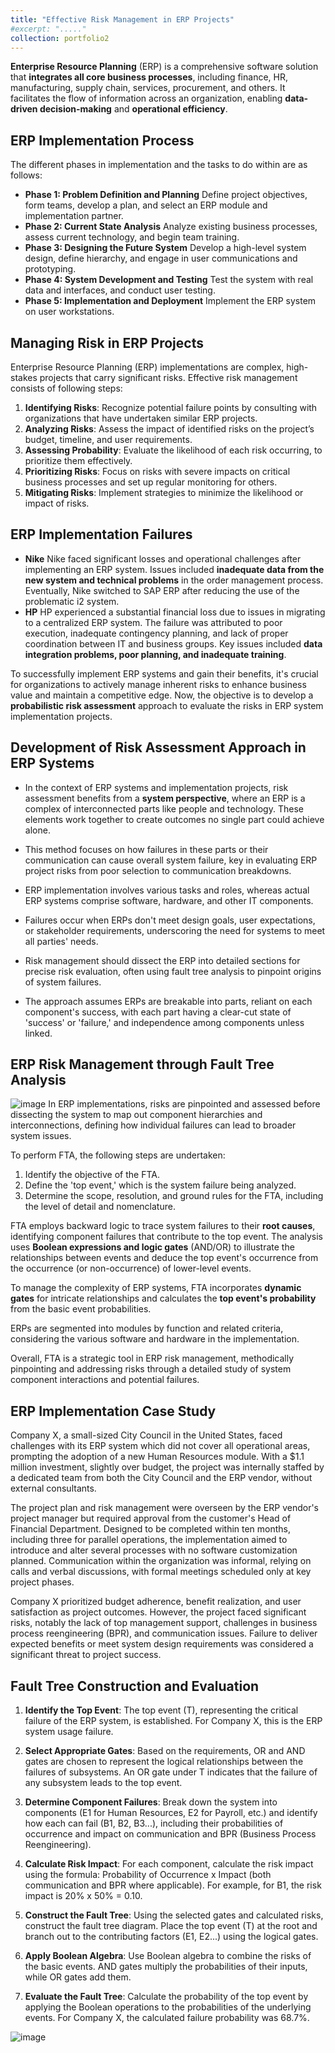 ```yaml
---
title: "Effective Risk Management in ERP Projects"
#excerpt: "....."
collection: portfolio2
---
```


**Enterprise Resource Planning** (ERP) is a comprehensive software solution that **integrates all core business processes**, including finance, HR, manufacturing, supply chain, services, procurement, and others. It facilitates the flow of information across an organization, enabling **data-driven decision-making** and **operational efficiency**.

## ERP Implementation Process
The different phases in implementation and the tasks to do within are as follows:

* **Phase 1: Problem Definition and Planning**
    Define project objectives, form teams, develop a plan, and select an ERP module and implementation partner.
* **Phase 2: Current State Analysis** 
    Analyze existing business processes, assess current technology, and begin team training.
* **Phase 3: Designing the Future System**
    Develop a high-level system design, define hierarchy, and engage in user communications and prototyping.
* **Phase 4: System Development and Testing**
    Test the system with real data and interfaces, and conduct user testing.
* **Phase 5: Implementation and Deployment**
    Implement the ERP system on user workstations.

## Managing Risk in ERP Projects
Enterprise Resource Planning (ERP) implementations are complex, high-stakes projects that carry significant risks. Effective risk management consists of following steps:
1. **Identifying Risks**: Recognize potential failure points by consulting with organizations that have undertaken similar ERP projects.
2. **Analyzing Risks**: Assess the impact of identified risks on the project’s budget, timeline, and user requirements.
3. **Assessing Probability**: Evaluate the likelihood of each risk occurring, to prioritize them effectively.
4. **Prioritizing Risks**: Focus on risks with severe impacts on critical business processes and set up regular monitoring for others.
5. **Mitigating Risks**: Implement strategies to minimize the likelihood or impact of risks.


## ERP Implementation Failures

* **Nike**
    Nike faced significant losses and operational challenges after implementing an ERP system. Issues included **inadequate data from the new system and technical problems** in the order management process. Eventually, Nike switched to SAP ERP after reducing the use of the problematic i2 system.
* **HP** 
    HP experienced a substantial financial loss due to issues in migrating to a centralized ERP system. The failure was attributed to poor execution, inadequate contingency planning, and lack of proper coordination between IT and business groups. Key issues included **data integration problems, poor planning, and inadequate training**.

To successfully implement ERP systems and gain their benefits, it's crucial for organizations to actively manage inherent risks to enhance business value and maintain a competitive edge. Now, the objective is to develop a **probabilistic risk assessment** approach to evaluate the risks in ERP system implementation projects. 

## Development of Risk Assessment Approach in ERP Systems

* In the context of ERP systems and implementation projects, risk assessment benefits from a **system perspective**, where an ERP is a complex of interconnected parts like people and technology. These elements work together to create outcomes no single part could achieve alone.

* This method focuses on how failures in these parts or their communication can cause overall system failure, key in evaluating ERP project risks from poor selection to communication breakdowns.

* ERP implementation involves various tasks and roles, whereas actual ERP systems comprise software, hardware, and other IT components.

* Failures occur when ERPs don't meet design goals, user expectations, or stakeholder requirements, underscoring the need for systems to meet all parties' needs.

* Risk management should dissect the ERP into detailed sections for precise risk evaluation, often using fault tree analysis to pinpoint origins of system failures.

* The approach assumes ERPs are breakable into parts, reliant on each component's success, with each part having a clear-cut state of 'success' or 'failure,' and independence among components unless linked.

## ERP Risk Management through Fault Tree Analysis

![image](images\erp-fta.png)
In ERP implementations, risks are pinpointed and assessed before dissecting the system to map out component hierarchies and interconnections, defining how individual failures can lead to broader system issues.    

To perform FTA, the following steps are undertaken:  
1. Identify the objective of the FTA.
2. Define the 'top event,' which is the system failure being analyzed.
3. Determine the scope, resolution, and ground rules for the FTA, including the level of detail and nomenclature.

FTA employs backward logic to trace system failures to their **root causes**, identifying component failures that contribute to the top event. The analysis uses **Boolean expressions and logic gates** (AND/OR) to illustrate the relationships between events and deduce the top event's occurrence from the occurrence (or non-occurrence) of lower-level events.

To manage the complexity of ERP systems, FTA incorporates **dynamic gates** for intricate relationships and calculates the **top event's probability** from the basic event probabilities.

ERPs are segmented into modules by function and related criteria, considering the various software and hardware in the implementation.

Overall, FTA is a strategic tool in ERP risk management, methodically pinpointing and addressing risks through a detailed study of system component interactions and potential failures.

## ERP Implementation Case Study 

Company X, a small-sized City Council in the United States, faced challenges with its ERP system which did not cover all operational areas, prompting the adoption of a new Human Resources module. With a $1.1 million investment, slightly over budget, the project was internally staffed by a dedicated team from both the City Council and the ERP vendor, without external consultants.

The project plan and risk management were overseen by the ERP vendor's project manager but required approval from the customer's Head of Financial Department. Designed to be completed within ten months, including three for parallel operations, the implementation aimed to introduce and alter several processes with no software customization planned. Communication within the organization was informal, relying on calls and verbal discussions, with formal meetings scheduled only at key project phases.

Company X prioritized budget adherence, benefit realization, and user satisfaction as project outcomes. However, the project faced significant risks, notably the lack of top management support, challenges in business process reengineering (BPR), and communication issues. Failure to deliver expected benefits or meet system design requirements was considered a significant threat to project success.

## Fault Tree Construction and Evaluation

1. **Identify the Top Event**: The top event (T), representing the critical failure of the ERP system, is established. For Company X, this is the ERP system usage failure.

2. **Select Appropriate Gates**: Based on the requirements, OR and AND gates are chosen to represent the logical relationships between the failures of subsystems. An OR gate under T indicates that the failure of any subsystem leads to the top event.

3. **Determine Component Failures**: Break down the system into components (E1 for Human Resources, E2 for Payroll, etc.) and identify how each can fail (B1, B2, B3...), including their probabilities of occurrence and impact on communication and BPR (Business Process Reengineering).

4. **Calculate Risk Impact**: For each component, calculate the risk impact using the formula: Probability of Occurrence x Impact (both communication and BPR where applicable). For example, for B1, the risk impact is 20% x 50% = 0.10.

5. **Construct the Fault Tree**: Using the selected gates and calculated risks, construct the fault tree diagram. Place the top event (T) at the root and branch out to the contributing factors (E1, E2...) using the logical gates.

6. **Apply Boolean Algebra**: Use Boolean algebra to combine the risks of the basic events. AND gates multiply the probabilities of their inputs, while OR gates add them.

7. **Evaluate the Fault Tree**: Calculate the probability of the top event by applying the Boolean operations to the probabilities of the underlying events. For Company X, the calculated failure probability was 68.7%.

![image](/images/erp_fta-python.png)

